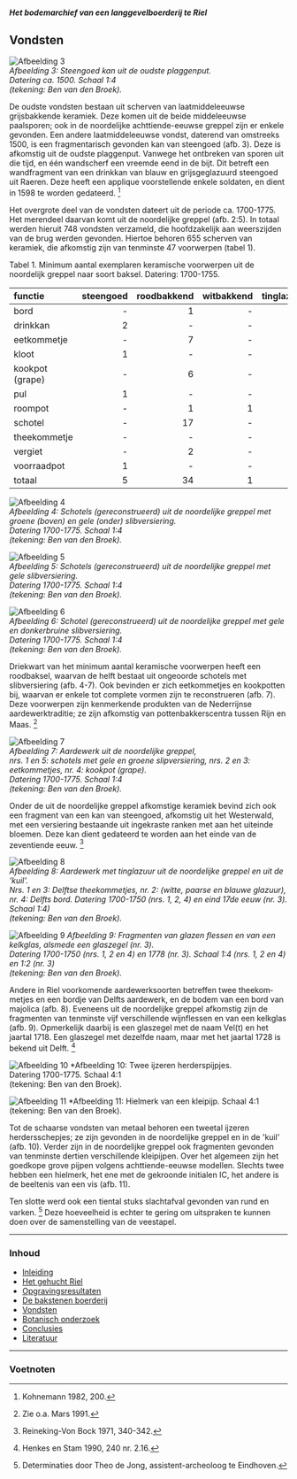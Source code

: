 ##### Het bodemarchief van een langgevelboerderij te Riel

## Vondsten

![Afbeelding 3](images/afb3.jpg)  
*Afbeelding 3: Steengoed kan uit de oudste plaggenput.  
Datering ca. 1500. Schaal 1:4  
(tekening: Ben van den Broek).*

De oudste vondsten bestaan uit scherven van laatmiddeleeuwse grijsbakkende keramiek. Deze komen uit de beide middeleeuwse paalsporen; ook in de noordelijke achttiende-eeuwse greppel zijn er enkele gevonden. Een andere laatmiddeleeuwse vondst, daterend van omstreeks 1500, is een fragmentarisch gevonden kan van steengoed (afb. 3). Deze is afkomstig uit de oudste plaggenput. Vanwege het ontbreken van sporen uit die tijd, en één wandscherf een vreemde eend in de bijt. Dit betreft een wandfragment van een drinkkan van blauw en grijsgeglazuurd steengoed uit Raeren. Deze heeft een applique voorstellende enkele soldaten, en dient in 1598 te worden gedateerd. [^voetnoot8] 

Het overgrote deel van de vondsten dateert uit de periode ca. 1700-1775. Het merendeel daarvan komt uit de noordelijke greppel (afb. 2:5). In totaal werden hieruit 748 vondsten verzameld, die hoofdzakelijk aan weerszijden van de brug werden gevonden. Hiertoe behoren 655 scherven van keramiek, die afkomstig zijn van tenminste 47 voorwerpen (tabel 1).

Tabel 1. Minimum aantal exemplaren keramische voorwerpen uit de noordelijk greppel naar soort baksel. Datering: 1700-1755.

|functie | steengoed | roodbakkend | witbakkend | tinglazuur |
|:---|---:|---:|---:|---:|
| bord | - | 1 | - | 6 |
| drinkkan | 2 | - | - | - |
| eetkommetje | - | 7 | - | - |
| kloot | 1 | - | - | - |
| kookpot (grape) | - | 6 | - | - |
| pul | 1 | - | - | - |
| roompot | - | 1 | 1 | - |
| schotel | - | 17 | - | - |
| theekommetje | - | - | - | 1 |
| vergiet | - | 2 | - | - |
| voorraadpot | 1 | - | - | - |
| totaal | 5 | 34 | 1 | 7 |

![Afbeelding 4](images/afb4.jpg)  
*Afbeelding 4: Schotels (gereconstrueerd) uit de noordelijke greppel met groene (boven) en gele (onder) slibversiering.  
Datering 1700-1775. Schaal 1:4  
(tekening: Ben van den Broek).*


![Afbeelding 5](images/afb5.jpg)  
*Afbeelding 5: Schotels (gereconstrueerd) uit de noordelijke greppel met gele slibversiering.  
Datering 1700-1775. Schaal 1:4  
(tekening: Ben van den Broek).*


![Afbeelding 6](images/afb6.jpg)  
*Afbeelding 6: Schotel (gereconstrueerd) uit de noordelijke greppel met gele en donkerbruine slibversiering.  
Datering 1700-1775. Schaal 1:4  
(tekening: Ben van den Broek).*

Driekwart van het minimum aantal keramische voorwerpen heeft een roodbaksel, waarvan de helft bestaat uit ongeoorde schotels met slibversiering (afb. 4-7). Ook bevinden er zich eetkommetjes en kookpotten bij, waarvan er enkele tot complete vormen zijn te reconstrueren (afb. 7). Deze voorwerpen zijn kenmerkende produkten van de Nederrijnse aardewerktraditie; ze zijn afkomstig van pottenbakkerscentra tussen Rijn en Maas. [^voetnoot9]


![Afbeelding 7](images/afb7.jpg)  
*Afbeelding 7: Aardewerk uit de noordelijke greppel,  
nrs. 1 en 5: schotels met gele en groene slipversiering, nrs. 2 en 3: eetkommetjes, nr. 4: kookpot (grape).  
Datering 1700-1775. Schaal 1:4  
(tekening: Ben van den Broek).*

Onder de uit de noordelijke greppel afkomstige keramiek bevind zich ook een fragment van een kan van steengoed, afkomstig uit het Westerwald, met een versiering bestaande uit ingekraste ranken met aan het uiteinde bloemen. Deze kan dient gedateerd te worden aan het einde van de zeventiende eeuw. [^voetnoot10]


![Afbeelding 8](images/afb8.jpg)  
*Afbeelding 8: Aardewerk met tinglazuur uit de noordelijke greppel en uit de 'kuil'.  
Nrs. 1 en 3: Delftse theekommetjes, nr. 2: (witte, paarse en blauwe glazuur), nr. 4: Delfts bord. Datering 1700-1750 (nrs. 1, 2, 4) en eind 17de eeuw (nr. 3). Schaal 1:4)  
(tekening: Ben van den Broek).*


![Afbeelding 9](images/afb9.jpg)
*Afbeelding 9: Fragmenten van glazen flessen en van een kelkglas, alsmede een glaszegel (nr. 3).  
Datering 1700-1750 (nrs. 1, 2 en 4) en 1778 (nr. 3). Schaal 1:4 (nrs. 1, 2 en 4) en 1:2 (nr. 3)  
(tekening: Ben van den Broek).*

Andere in Riel voorkomende aardewerk­soorten betreffen twee theekom­metjes en een bordje van Delfts aardewerk, en de bodem van een bord van majolica (afb. 8). Eveneens uit de noordelijke greppel afkomstig zijn de fragmenten van tenminste vijf verschillende wijnflessen en van een kelkglas (afb. 9). Opmerkelijk daarbij is een glaszegel met de naam Vel(t) en het jaartal 1718. Een glaszegel met dezelfde naam, maar met het jaartal 1728 is bekend uit Delft. [^voetnoot11]


![Afbeelding 10](images/afb10.jpg)
*Afbeelding 10: Twee ijzeren herderspijpjes.  
Datering 1700-1775. Schaal 4:1  
(tekening: Ben van den Broek).


![Afbeelding 11](images/afb11.jpg)
*Afbeelding 11: Hielmerk van een kleipijp. Schaal 4:1  
(tekening: Ben van den Broek).

Tot de schaarse vondsten van metaal behoren een tweetal ijzeren herdersschepjes; ze zijn gevonden in de noordelijke greppel en in de 'kuil' (afb. 10). Verder zijn in de noordelijke greppel ook fragmenten gevonden van tenminste dertien verschillende kleipijpen. Over het algemeen zijn het goedkope grove pijpen volgens achttiende-eeuwse modellen. Slechts twee hebben een hielmerk, het ene met de gekroonde initialen IC, het andere is de beeltenis van een vis (afb. 11).

Ten slotte werd ook een tiental stuks slachtafval gevonden van rund en varken. [^voetnoot12]  Deze hoeveelheid is echter te gering om uitspraken te kunnen doen over de samenstelling van de veestapel.


---
### Inhoud
- [Inleiding](inleiding)
- [Het gehucht Riel](gehuchtriel)
- [Opgravingsresultaten](opgraving)
- [De bakstenen boerderij](opgraving#boerderij)
- [Vondsten](vondsten)
- [Botanisch onderzoek](botanisch)
- [Conclusies](conclusies)
- [Literatuur](conclusies#literatuur)


---
### Voetnoten
[^voetnoot8]: Kohnemann 1982, 200.

[^voetnoot9]: Zie o.a. Mars 1991.

[^voetnoot10]: Reineking-Von Bock 1971, 340-342.

[^voetnoot11]: Henkes en Stam 1990, 240 nr. 2.16.

[^voetnoot12]: Determinaties door Theo de Jong, assistent-archeoloog te Eindhoven.
